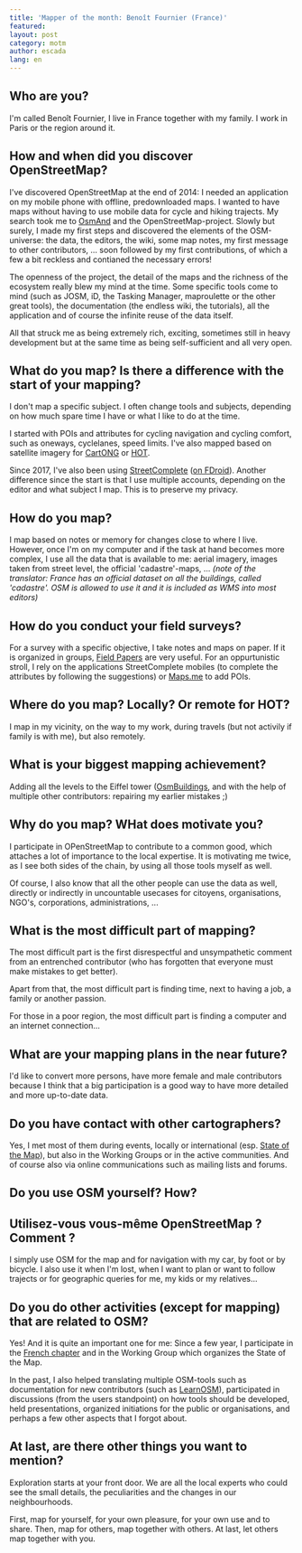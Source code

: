 ```yaml
---
title: 'Mapper of the month: Benoît Fournier (France)'
featured: 
layout: post
category: motm
author: escada
lang: en
---
```



## Who are you?

I'm called Benoît Fournier, I live in France together with my family. I work in Paris or the region around it.

## How and when did you discover OpenStreetMap?

I've discovered OpenStreetMap at the end of 2014: I needed an application on my mobile phone
with offline, predownloaded maps. I wanted to have maps without having to use mobile data for cycle and hiking trajects.
My search took me to [OsmAnd](https://osmand.net/) and the OpenStreetMap-project.
Slowly but surely, I made my first steps and discovered the elements of the OSM-universe:
the data, the editors, the wiki, some map notes, my first message to other contributors, ...
soon followed by my first contributions, of which a few a bit reckless and contianed the necessary errors!

The openness of the project, the detail of the maps and the richness of the ecosystem 
really blew my mind at the time. Some specific tools come to mind (such as JOSM, iD,
the Tasking Manager, maproulette or the other great tools), the documentation (the endless wiki, the tutorials),
all the application and of course the infinite reuse of the data itself.

All that struck me as being extremely rich, exciting, sometimes still in heavy development but at the same time as being self-sufficient and all very open.

## What do you map? Is there a difference with the start of your mapping?

I don't map a specific subject. I often change tools and subjects, depending on
how much spare time I have or what I like to do at the time.

I started with POIs and attributes for cycling navigation and cycling comfort, such as oneways, cyclelanes, speed limits.
I've also mapped based on satellite imagery for [CartONG](https://www.cartong.org/) or [HOT](https://www.hotosm.org/).

Since 2017, I've also been using [StreetComplete](https://play.google.com/store/apps/details?id=de.westnordost.streetcomplete) ([on FDroid](https://f-droid.org/en/packages/de.westnordost.streetcomplete/)).
Another difference since the start is that I use multiple accounts,
depending on the editor and what subject I map. 
This is to preserve my privacy.


## How do you map?

I map based on notes or memory for changes close to where I live.
However, once I'm on my computer and if the task at hand becomes more complex,
I use all the data that is available to me: aerial imagery, images taken from street level,
the official 'cadastre'-maps, ... _(note of the translator: France has an official dataset on all the buildings, called 'cadastre'. OSM is allowed to use it and it is included as WMS into most editors)_


## How do you conduct your field surveys?

For a survey with a specific objective, I take notes and
maps on paper.
If it is organized in groups, [Field Papers](http://fieldpapers.org/) are very useful.
For an oppurtunistic stroll, I rely on the applications
StreetComplete mobiles (to complete the attributes by following the
suggestions) or [Maps.me](https://maps.me/) to add POIs.


## Where do you map? Locally? Or remote for HOT?

I map in my vicinity, on the way to my work, during travels (but not activily if family is with me), but also remotely.

## What is your biggest mapping achievement?

Adding all the levels to the Eiffel tower ([OsmBuildings](https://osmbuildings.org/?lat=48.86007&lon=2.29030&zoom=16.8&tilt=45&rotation=-24), and with the help of multiple other contributors: repairing my earlier mistakes ;)

## Why do you map? WHat does motivate you?

I participate in OPenStreetMap to contribute to a common good,
which attaches a lot of importance to the local expertise.
It is motivating me twice, as I see both sides of the chain,
by using all those tools myself as well.

Of course, I also know that all the other people can use the data as well,
directly or indirectly in uncountable usecases for citoyens, organisations, NGO's, corporations, administrations, ...


## What is the most difficult part of mapping?

The most difficult part is the first disrespectful and unsympathetic comment from
an entrenched contributor (who has forgotten that everyone must make mistakes to get better).

Apart from that, the most difficult part is finding time, next to having a job, a family or another passion.

For those in a poor region, the most difficult part is finding a computer and an internet connection...


## What are your mapping plans in the near future?

I'd like to convert more persons, have more female and male contributors
because I think that a big participation is a good way to have more detailed and more up-to-date data.


## Do you have contact with other cartographers?

Yes, I met most of them during events, locally or international (esp. [State of the Map](https://2019.stateofthemap.org/)), but also in the Working Groups or in the active communities.
And of course also via online communications such as mailing lists and forums.

## Do you use OSM yourself? How?
## Utilisez-vous vous-même OpenStreetMap ? Comment ?

I simply use OSM for the map and for navigation with my car, by foot or by bicycle.
I also use it when I'm lost, when I want to plan or want to follow trajects or for geographic queries for me, my kids or my relatives...

## Do you do other activities (except for mapping) that are related to OSM?

Yes!  And it is quite an important one for me:
Since a few year, I participate in the [French chapter](OpenStreetMap.fr) and in the 
Working Group which organizes the State of the Map.

In the past, I also helped translating multiple OSM-tools such as documentation
for new contributors (such as [LearnOSM](https://learnosm.org/en/)), participated in discussions (from the users standpoint) on how tools should be developed, held presentations, organized initiations for the public or organisations, and perhaps a few other aspects that I forgot about. 

## At last, are there other things you want to mention?

Exploration starts at your front door. We are all the local experts who could see
the small details, the peculiarities and the changes in our neighbourhoods.

First, map for yourself, for your own pleasure, for your own use and to share.
Then, map for others, map together with others. At last, let others map together with you.


